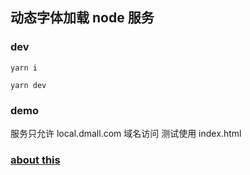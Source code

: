 
## 动态字体加载 node 服务

### dev
```shell script
yarn i 

yarn dev
```

### demo
服务只允许 local.dmall.com 域名访问 
测试使用 index.html

### [about this](https://www.yuque.com/ypanda/kz48bo/ahdbd2/edit?toc_node_uuid=1YLOcrqRhLMF0YhG)